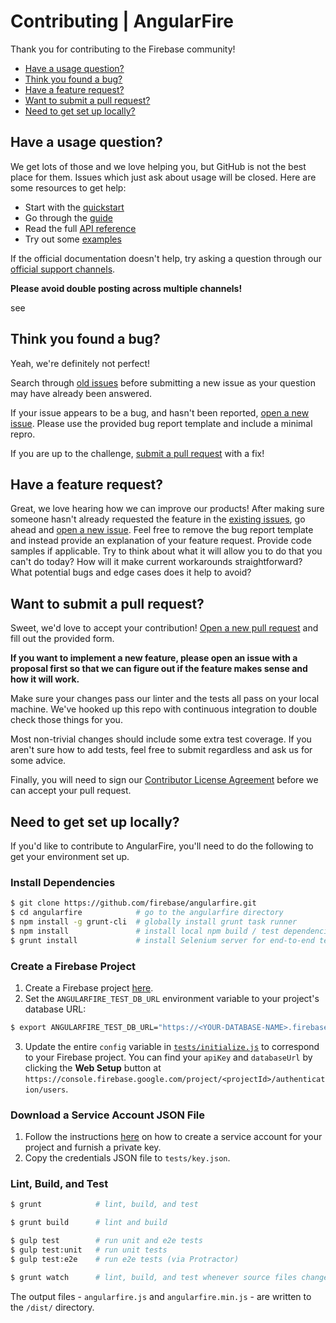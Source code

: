 # Contributing | AngularFire

Thank you for contributing to the Firebase community!

 - [Have a usage question?](#question)
 - [Think you found a bug?](#issue)
 - [Have a feature request?](#feature)
 - [Want to submit a pull request?](#submit)
 - [Need to get set up locally?](#local-setup)


## <a name="question"></a>Have a usage question?

We get lots of those and we love helping you, but GitHub is not the best place for them. Issues
which just ask about usage will be closed. Here are some resources to get help:

- Start with the [quickstart](../docs/quickstart.md)
- Go through the [guide](../docs/guide/README.md)
- Read the full [API reference](https://angularfire.firebaseapp.com/api.html)
- Try out some [examples](../README.md#examples)

If the official documentation doesn't help, try asking a question through our
[official support channels](https://firebase.google.com/support/).

**Please avoid double posting across multiple channels!**

see
## <a name="issue"></a>Think you found a bug?

Yeah, we're definitely not perfect!

Search through [old issues](https://github.com/firebase/angularfire/issues) before submitting a new
issue as your question may have already been answered.

If your issue appears to be a bug, and hasn't been reported,
[open a new issue](https://github.com/firebase/angularfire/issues/new). Please use the provided bug
report template and include a minimal repro.

If you are up to the challenge, [submit a pull request](#submit) with a fix!


## <a name="feature"></a>Have a feature request?

Great, we love hearing how we can improve our products! After making sure someone hasn't already
requested the feature in the [existing issues](https://github.com/firebase/angularfire/issues), go
ahead and [open a new issue](https://github.com/firebase/angularfire/issues/new). Feel free to remove
the bug report template and instead provide an explanation of your feature request. Provide code
samples if applicable. Try to think about what it will allow you to do that you can't do today? How
will it make current workarounds straightforward? What potential bugs and edge cases does it help to
avoid?


## <a name="submit"></a>Want to submit a pull request?

Sweet, we'd love to accept your contribution! [Open a new pull request](https://github.com/firebase/angularfire/pull/new/master)
and fill out the provided form.

**If you want to implement a new feature, please open an issue with a proposal first so that we can
figure out if the feature makes sense and how it will work.**

Make sure your changes pass our linter and the tests all pass on your local machine. We've hooked
up this repo with continuous integration to double check those things for you.

Most non-trivial changes should include some extra test coverage. If you aren't sure how to add
tests, feel free to submit regardless and ask us for some advice.

Finally, you will need to sign our [Contributor License Agreement](https://cla.developers.google.com/about/google-individual)
before we can accept your pull request.


## <a name="local-setup"></a>Need to get set up locally?

If you'd like to contribute to AngularFire, you'll need to do the following to get your environment
set up.

### Install Dependencies

```bash
$ git clone https://github.com/firebase/angularfire.git
$ cd angularfire            # go to the angularfire directory
$ npm install -g grunt-cli  # globally install grunt task runner
$ npm install               # install local npm build / test dependencies
$ grunt install             # install Selenium server for end-to-end tests
```

### Create a Firebase Project

1. Create a Firebase project [here](https://console.firebase.google.com).
2. Set the `ANGULARFIRE_TEST_DB_URL` environment variable to your project's database URL:

```bash
$ export ANGULARFIRE_TEST_DB_URL="https://<YOUR-DATABASE-NAME>.firebaseio.com"
```

3. Update the entire `config` variable in [`tests/initialize.js`](../tests/initialize.js) to
correspond to your Firebase project. You can find your `apiKey` and `databaseUrl` by clicking the
**Web Setup** button at `https://console.firebase.google.com/project/<projectId>/authentication/users`.

### Download a Service Account JSON File

1. Follow the instructions [here](https://firebase.google.com/docs/server/setup#add_firebase_to_your_app)
on how to create a service account for your project and furnish a private key.
2. Copy the credentials JSON file to `tests/key.json`.

### Lint, Build, and Test

```bash
$ grunt            # lint, build, and test

$ grunt build      # lint and build

$ gulp test        # run unit and e2e tests
$ gulp test:unit   # run unit tests
$ gulp test:e2e    # run e2e tests (via Protractor)

$ grunt watch      # lint, build, and test whenever source files change
```

The output files - `angularfire.js` and `angularfire.min.js` - are written to the `/dist/` directory.

